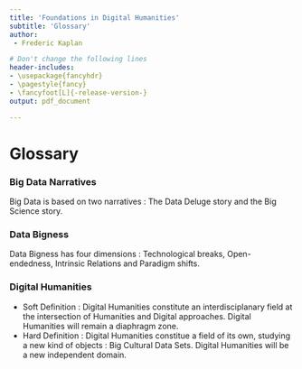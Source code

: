 ```yaml
---
title: 'Foundations in Digital Humanities'
subtitle: 'Glossary'
author:
 - Frederic Kaplan

# Don't change the following lines
header-includes:
- \usepackage{fancyhdr}
- \pagestyle{fancy}
- \fancyfoot[L]{-release-version-}
output: pdf_document

---
```


# Glossary

### Big Data Narratives

Big Data is based on two narratives : The Data Deluge story and the Big Science story. 

### Data Bigness

Data Bigness has four dimensions : Technological breaks, Open-endedness, Intrinsic Relations and Paradigm shifts.  

### Digital Humanities 

- Soft Definition : Digital Humanities constitute an interdisciplanary field at the intersection of Humanities and Digital approaches. Digital Humanities will remain a diaphragm zone. 
- Hard Definition : Digital Humanities constitue a field of its own, studying a new kind of objects : Big Cultural Data Sets. Digital Humanities will be a new independent domain. 





